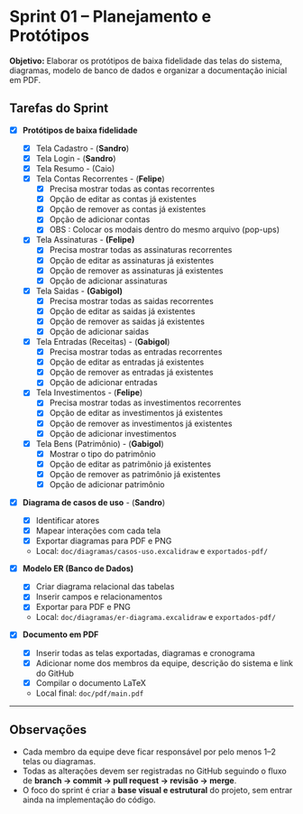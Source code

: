 # Sprint 01 – Planejamento e Protótipos

**Objetivo:** Elaborar os protótipos de baixa fidelidade das telas do sistema, diagramas, modelo de banco de dados e organizar a documentação inicial em PDF.
## Tarefas do Sprint

- [x] **Protótipos de baixa fidelidade**
  - [x] Tela Cadastro - (**Sandro**)
  - [x] Tela Login - (**Sandro**)
  - [x] Tela Resumo - (Caio)
  - [x] Tela Contas Recorrentes - (**Felipe**)
	  - [x] Precisa mostrar todas as contas recorrentes
	  - [x] Opção de editar as contas já existentes
	  - [x] Opção de remover as contas já existentes
	  - [x] Opção de adicionar contas
	  - [x] OBS : Colocar os modais dentro do mesmo arquivo (pop-ups)
  - [x] Tela Assinaturas - **(Felipe)**
	  - [x] Precisa mostrar todas as assinaturas recorrentes
	  - [x] Opção de editar as assinaturas já existentes
	  - [x] Opção de remover as assinaturas já existentes
	  - [x] Opção de adicionar assinaturas
  - [x] Tela Saidas - **(Gabigol)**
	  - [x] Precisa mostrar todas as saidas recorrentes
	  - [x] Opção de editar as saidas já existentes
	  - [x] Opção de remover as saidas já existentes
	  - [x] Opção de adicionar saidas
  - [x] Tela Entradas (Receitas) - (**Gabigol**)
	  - [x] Precisa mostrar todas as entradas recorrentes
	  - [x] Opção de editar as entradas já existentes
	  - [x] Opção de remover as entradas já existentes
	  - [x] Opção de adicionar entradas
  - [x] Tela Investimentos - (**Felipe**)
	  - [x] Precisa mostrar todas as investimentos recorrentes
	  - [x] Opção de editar as investimentos já existentes
	  - [x] Opção de remover as investimentos já existentes
	  - [x] Opção de adicionar investimentos
  - [x] Tela Bens (Patrimônio) - (**Gabigol**)
	  - [x] Mostrar o tipo do patrimônio
	  - [x] Opção de editar as patrimônio já existentes
	  - [x] Opção de remover as patrimônio já existentes
	  - [x] Opção de adicionar patrimônio

- [x] **Diagrama de casos de uso** - (**Sandro**)
  - [x] Identificar atores
  - [x] Mapear interações com cada tela
  - [x] Exportar diagramas para PDF e PNG
  - Local: `doc/diagramas/casos-uso.excalidraw` e `exportados-pdf/`

- [x] **Modelo ER (Banco de Dados)**
  - [x] Criar diagrama relacional das tabelas
  - [x] Inserir campos e relacionamentos
  - [x] Exportar para PDF e PNG
  - Local: `doc/diagramas/er-diagrama.excalidraw` e `exportados-pdf/`

- [x] **Documento em PDF**
  - [x] Inserir todas as telas exportadas, diagramas e cronograma
  - [x] Adicionar nome dos membros da equipe, descrição do sistema e link do GitHub
  - [x] Compilar o documento LaTeX
  - Local final: `doc/pdf/main.pdf`

---

## Observações

- Cada membro da equipe deve ficar responsável por pelo menos 1–2 telas ou diagramas.  
- Todas as alterações devem ser registradas no GitHub seguindo o fluxo de **branch → commit → pull request → revisão → merge**.  
- O foco do sprint é criar a **base visual e estrutural** do projeto, sem entrar ainda na implementação do código.